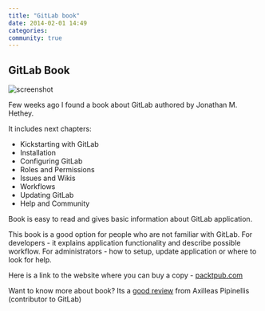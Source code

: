 ```yaml
---
title: "GitLab book"
date: 2014-02-01 14:49
categories:
community: true
---
```


## GitLab Book

![screenshot](/images/book.jpg)

Few weeks ago I found a book about GitLab authored by Jonathan M. Hethey. 


<!--more-->

It includes next chapters:

* Kickstarting with GitLab
* Installation
* Configuring GitLab
* Roles and Permissions
* Issues and Wikis
* Workflows
* Updating GitLab
* Help and Community

Book is easy to read and gives basic information about GitLab application. 

This book is a good option for people who are not familiar with GitLab.
For developers - it explains application functionality and describe possible workflow.
For administrators - how to setup, update application or where to look for help.

Here is a link to the website where you can buy a copy - [packtpub.com](http://www.packtpub.com/gitlab-repository-management/book?utm_source=Create.com&utm_medium=link&utm_campaign=GitLab)

Want to know more about book? Its a [good review](http://axilleas.me/en/blog/2014/gitlab-repository-management-book-review/) from Axilleas Pipinellis (contributor to GitLab)
